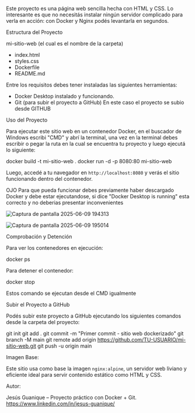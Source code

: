 Este proyecto es una página web sencilla hecha con HTML y CSS. Lo interesante es que no necesitás instalar ningún servidor complicado para verla en acción: con Docker y Nginx podés levantarla en segundos.

Estructura del Proyecto

mi-sitio-web (el cual es el nombre de la carpeta)
- index.html
- styles.css
- Dockerfile
- README.md

Entre los requisitos debes tener instaladas las siguientes herramientas:

- Docker Desktop instalado y funcionando.
- Git (para subir el proyecto a GitHub)
En este caso el proyecto se subio desde GITHUB 

Uso del Proyecto

Para ejecutar este sitio web en un contenedor Docker, en el buscador de Windows escribi "CMD" y abrí la terminal, una vez en la terminal debes escribir o pegar la ruta en la cual se encuentra tu proyecto y luego ejecutá lo siguiente:

docker build -t mi-sitio-web .
docker run -d -p 8080:80 mi-sitio-web


Luego, accedé a tu navegador en `http://localhost:8080` y verás el sitio funcionando dentro del contenedor.

OJO Para que pueda funcionar debes previamente haber descargado Docker y debe estar ejecutandose, si dice "Docker Desktop is running" esta correcto y no deberias presentar inconvenientes 

![Captura de pantalla 2025-06-09 194313](https://github.com/user-attachments/assets/120d7720-25d5-4272-b178-1c78dcaf8694)

![Captura de pantalla 2025-06-09 195014](https://github.com/user-attachments/assets/1d188e29-0c15-4d2d-9ff6-419775f783dc)


Comprobación y Detención

Para ver los contenedores en ejecución:

docker ps

Para detener el contenedor:

docker stop <ID-del-contenedor>

Estos comando se ejecutan desde el CMD igualmente

Subir el Proyecto a GitHub

Podés subir este proyecto a GitHub ejecutando los siguientes comandos desde la carpeta del proyecto:

git init
git add .
git commit -m "Primer commit - sitio web dockerizado"
git branch -M main
git remote add origin https://github.com/TU-USUARIO/mi-sitio-web.git
git push -u origin main


Imagen Base:

Este sitio usa como base la imagen `nginx:alpine`, un servidor web liviano y eficiente ideal para servir contenido estático como HTML y CSS.

Autor:

Jesús Guanique – Proyecto práctico con Docker + Git.
https://www.linkedin.com/in/jesus-guanique/
